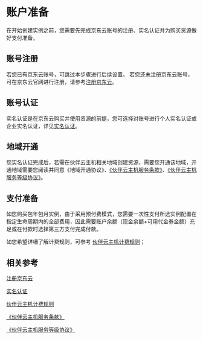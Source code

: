 # 账户准备
在开始创建实例之前，您需要先完成京东云账号的注册、实名认证并为购买资源做好支付准备。
## 账号注册
若您已有京东云账号，可跳过本步骤进行后续设置。
若您还未注册京东云账号，可在京东云官网进行注册，请参考[注册京东云](https://user.jdcloud.com/register)。
## 账号认证
实名认证是在京东云购买并使用资源的前提，您可选择对账号进行个人实名认证或企业实名认证，详见[实名认证](https://docs.jdcloud.com/cn/real-name-verification/introduction)。
## 地域开通
您实名认证完成后，若需在伙伴云主机相关地域创建资源，需要您开通该地域，开通地域需要您阅读并同意《地域开通协议》、[《伙伴云主机服务条款》](https://docs.jdcloud.com/cn/product-service-agreement/cloud-hosting-x-service-terms)、[《伙伴云主机服务等级协议》](https://docs.jdcloud.com/cn/product-service-agreement/cloud-host-x-service-level-agreement-sla)。

## 支付准备
如您购买包年包月实例，由于采用预付费模式，您需要一次性支付所选实例配置在指定生命周期内的全部费用，因此需要账户余额（现金余额+可用代金券金额）充足或在付款时选择第三方支付完成付款。

如您希望详细了解计费规则，可参考 [伙伴云主机计费规则](../Pricing/Billing-Rules.md)；

## 相关参考
[注册京东云](https://accounts.jdcloud.com/p/regPage?source=jdcloud%26ReturnUrl=%2f%2fuc.jdcloud.com%2fpassport%2fcomplete%3freturnUrl%3d//www.jdcloud.com/)

[实名认证](https://docs.jdcloud.com/cn/real-name-verification/introduction)

[伙伴云主机计费规则](../Pricing/Billing-Rules.md)

[《伙伴云主机服务条款》](https://docs.jdcloud.com/cn/product-service-agreement/cloud-hosting-x-service-terms)

[《伙伴云主机服务等级协议》](https://docs.jdcloud.com/cn/product-service-agreement/cloud-host-x-service-level-agreement-sla)


